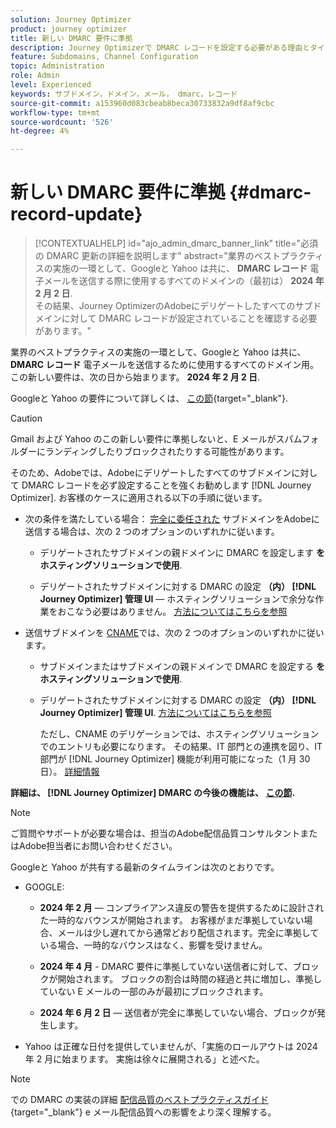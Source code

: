 ```yaml
---
solution: Journey Optimizer
product: journey optimizer
title: 新しい DMARC 要件に準拠
description: Journey Optimizerで DMARC レコードを設定する必要がある理由とタイミングを説明します
feature: Subdomains, Channel Configuration
topic: Administration
role: Admin
level: Experienced
keywords: サブドメイン，ドメイン，メール， dmarc，レコード
source-git-commit: a153960d083cbeab8beca30733832a9df8af9cbc
workflow-type: tm+mt
source-wordcount: '526'
ht-degree: 4%

---
```


# 新しい DMARC 要件に準拠 {#dmarc-record-update}

>[!CONTEXTUALHELP]
>id="ajo_admin_dmarc_banner_link"
>title="必須の DMARC 更新の詳細を説明します"
>abstract="業界のベストプラクティスの実施の一環として、Googleと Yahoo は共に、 **DMARC レコード** 電子メールを送信する際に使用するすべてのドメインの（最初は） **2024 年 2 月 2 日**.<br>その結果、Journey OptimizerのAdobeにデリゲートしたすべてのサブドメインに対して DMARC レコードが設定されていることを確認する必要があります。"

業界のベストプラクティスの実施の一環として、Googleと Yahoo は共に、 **DMARC レコード** 電子メールを送信するために使用するすべてのドメイン用。 この新しい要件は、次の日から始まります。 **2024 年 2 月 2 日**.

Googleと Yahoo の要件について詳しくは、 [この節](https://experienceleague.adobe.com/docs/deliverability-learn/deliverability-best-practice-guide/additional-resources/guidance-around-changes-to-google-and-yahoo.html?lang=en#dmarc%3A){target="_blank"}.

>[!CAUTION]
>
>Gmail および Yahoo のこの新しい要件に準拠しないと、E メールがスパムフォルダーにランディングしたりブロックされたりする可能性があります。

そのため、Adobeでは、Adobeにデリゲートしたすべてのサブドメインに対して DMARC レコードを必ず設定することを強くお勧めします [!DNL Journey Optimizer]. お客様のケースに適用される以下の手順に従います。

* 次の条件を満たしている場合： [完全に委任された](delegate-subdomain.md#full-subdomain-delegation) サブドメインをAdobeに送信する場合は、次の 2 つのオプションのいずれかに従います。

   * デリゲートされたサブドメインの親ドメインに DMARC を設定します **をホスティングソリューションで使用**.

   * デリゲートされたサブドメインに対する DMARC の設定 **（内） [!DNL Journey Optimizer] 管理 UI**  — ホスティングソリューションで余分な作業をおこなう必要はありません。 [方法についてはこちらを参照](dmarc-record.md#implement-dmarc)

* 送信サブドメインを [CNAME](delegate-subdomain.md#cname-subdomain-delegation)では、次の 2 つのオプションのいずれかに従います。
   * サブドメインまたはサブドメインの親ドメインで DMARC を設定する **をホスティングソリューションで使用**.
   * デリゲートされたサブドメインに対する DMARC の設定 **（内） [!DNL Journey Optimizer] 管理 UI**. [方法についてはこちらを参照](dmarc-record.md#implement-dmarc)

     ただし、CNAME のデリゲーションでは、ホスティングソリューションでのエントリも必要になります。 その結果、IT 部門との連携を図り、IT 部門が [!DNL Journey Optimizer] 機能が利用可能になった（1 月 30 日）。 [詳細情報](dmarc-record.md#implement-dmarc)

**詳細は、 [!DNL Journey Optimizer] DMARC の今後の機能は、 [この節](dmarc-record.md).**

>[!NOTE]
>
>ご質問やサポートが必要な場合は、担当のAdobe配信品質コンサルタントまたはAdobe担当者にお問い合わせください。

Googleと Yahoo が共有する最新のタイムラインは次のとおりです。

* GOOGLE:

   * **2024 年 2 月**  — コンプライアンス違反の警告を提供するために設計された一時的なバウンスが開始されます。 お客様がまだ準拠していない場合、メールは少し遅れてから通常どおり配信されます。完全に準拠している場合、一時的なバウンスはなく、影響を受けません。

   * **2024 年 4 月** - DMARC 要件に準拠していない送信者に対して、ブロックが開始されます。 ブロックの割合は時間の経過と共に増加し、準拠していない E メールの一部のみが最初にブロックされます。

   * **2024 年 6 月 2 日**  — 送信者が完全に準拠していない場合、ブロックが発生します。

* Yahoo は正確な日付を提供していませんが、「実施のロールアウトは 2024 年 2 月に始まります。 実施は徐々に展開される」と述べた。

>[!NOTE]
>
>での DMARC の実装の詳細 [配信品質のベストプラクティスガイド](https://experienceleague.adobe.com/docs/deliverability-learn/deliverability-best-practice-guide/additional-resources/technotes/implement-dmarc.html#about){target="_blank"} e メール配信品質への影響をより深く理解する。
